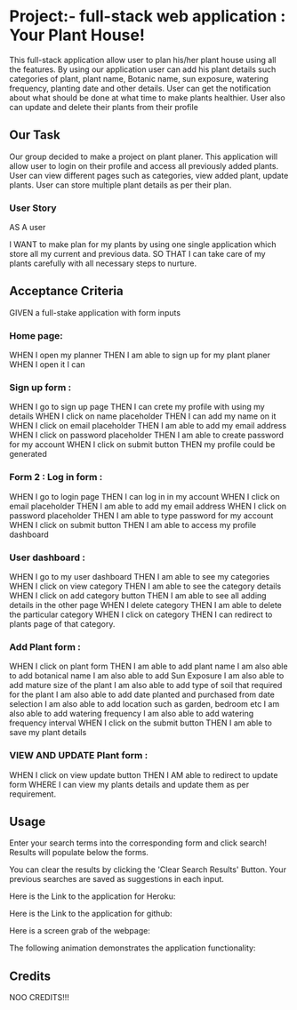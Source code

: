 # Project:- full-stack web application : Your Plant House!

This full-stack application allow user to plan his/her plant house using all the features. By using our application user can add his plant details such categories of plant, plant name, Botanic name, sun exposure, watering frequency, planting date and other details. User can get the notification about
what should be done at what time to make plants healthier. User also can update and delete their plants from their profile


## Our Task
 
Our group decided to make a project on plant planer. This application will allow user to login on their profile and access all previously added plants.
User can view different pages such as categories, view added plant, update plants. User can store multiple plant details as per their plan.


### User Story

AS A user 

I WANT to make plan for my plants by using one single application which store all my current and previous data.
SO THAT I can take care of my plants carefully with all necessary steps to nurture.

## Acceptance Criteria

GIVEN a full-stake application with form inputs 


### Home page:

WHEN I open my planner 
THEN I am able to sign up for my plant planer
WHEN I open it I can 

### Sign up form :  

WHEN I go to sign up page
THEN I can crete my profile with using my details
WHEN I click on name placeholder 
THEN I can add my name on it
WHEN I click on email placeholder
THEN I am able to add my email address
WHEN I click on password placeholder
THEN I am able to create password for my account
WHEN I click on submit button
THEN my profile could be  generated

### Form 2 : Log in form :

WHEN I go to login page
THEN I can log in in my account
WHEN I click on email placeholder
THEN I am able to add my email address
WHEN I click on password placeholder
THEN I am able to type password for my account
WHEN I click on submit button
THEN I am able to access my profile dashboard

### User dashboard :
WHEN I go to my user dashboard
THEN I am able to see my categories 
WHEN I click on view category 
THEN I am able to see the category details
WHEN I click on add category button
THEN I am able to see all adding details in the other page
WHEN I delete category 
THEN I am able to delete the particular category
WHEN I click on category 
THEN I can redirect to plants page of that category.

### Add Plant form :

WHEN I click on plant form 
THEN I am able to add plant name
I am also able to add botanical name
I am also able to add Sun Exposure
I am also able to add mature size of the plant
I am also able to add type of soil that required for the plant
I am also able to add date planted and purchased from date selection
I am also able to add location such as garden, bedroom etc
I am also able to add watering frequency
I am also able to add watering frequency interval
WHEN I click on the submit button
THEN I am able to save my plant details

### VIEW AND UPDATE Plant form :

WHEN I click on view update button
THEN I AM able to redirect to update form
WHERE I can view my plants details and update them as per requirement.

## Usage

Enter your search terms into the corresponding form and click search! Results will populate below the forms. 

You can clear the results by clicking the 'Clear Search Results' Button. Your previous searches are saved as suggestions in each input.

Here is the Link to the application for Heroku: 

Here is the Link to the application for github: 

Here is a screen grab of the webpage:


The following animation demonstrates the application functionality:

## Credits

NOO CREDITS!!!
